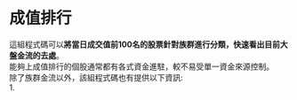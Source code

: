 # 成值排行
這組程式碼可以**將當日成交值前100名的股票針對族群進行分類，快速看出目前大盤金流的去處**。  
能夠上成值排行的個股通常都有各式資金進駐，較不易受單一資金來源控制。  
除了族群金流以外，該組程式碼也有提供以下資訊:  
1. 
